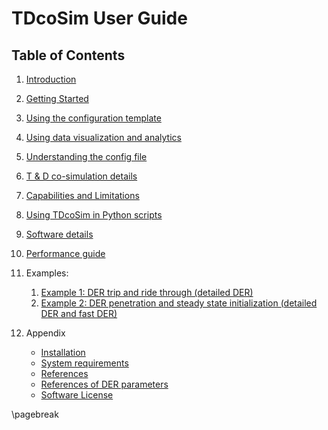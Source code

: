 # TDcoSim User Guide
## Table of Contents

1. [Introduction](user_guide_introduction.md)
2. [Getting Started](user_guide_getting_started.md)
3. [Using the configuration template](user_guide_configuration_template.md)
4. [Using data visualization and analytics](user_guide_visualization_analytics.md)
5. [Understanding the config file](user_guide_understanding_config.md)
6. [T & D co-simulation details](user_guide_cosimulation_details.md)
7. [Capabilities and Limitations](user_guide_capability_and_limitations.md)
8. [Using TDcoSim in Python scripts](user_guide_advanced_usage.md)
9. [Software details](user_guide_software_details.md)
10. [Performance guide](user_guide_performance.md)
11. Examples:
    1. [Example 1: DER trip and ride through (detailed DER)](examples/Example_1_DER_trip_and_ridethrough.md) 
    2. [Example 2: DER penetration and steady state initialization  (detailed DER and fast DER)](examples/Example_2_DER_penetration_and_steadystate.md) 

13. Appendix
     * [Installation](user_guide_installation.md)
     * [System requirements](user_guide_sys_requirements.md)
     * [References](user_guide_references.md)
     * [References of DER parameters](user_guide_DER_parameters.md)
     * [Software License](../../LICENSE.md)

\pagebreak
